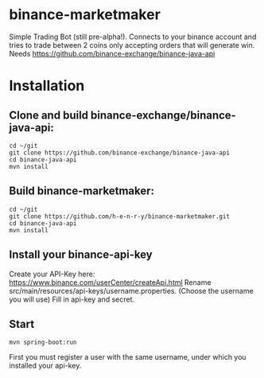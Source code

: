 # binance-marketmaker
Simple Trading Bot (still pre-alpha!). Connects to your binance account and tries to trade between 2 coins only accepting orders that will generate win. Needs https://github.com/binance-exchange/binance-java-api

Installation
============

## Clone and build binance-exchange/binance-java-api:

	cd ~/git
	git clone https://github.com/binance-exchange/binance-java-api
	cd binance-java-api
	mvn install
	
## Build binance-marketmaker:
	cd ~/git
	git clone https://github.com/h-e-n-r-y/binance-marketmaker.git
	cd binance-java-api
	mvn install

## Install your binance-api-key

Create your API-Key here: https://www.binance.com/userCenter/createApi.html
Rename src/main/resources/api-keys/username.properties. (Choose the username you will use)
Fill in api-key and secret.

## Start
	mvn spring-boot:run
	
First you must register a user with the same username, under which you installed your api-key.
